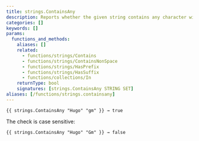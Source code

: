 ```yaml
---
title: strings.ContainsAny
description: Reports whether the given string contains any character within the given set.
categories: []
keywords: []
params:
  functions_and_methods:
    aliases: []
    related:
      - functions/strings/Contains
      - functions/strings/ContainsNonSpace
      - functions/strings/HasPrefix
      - functions/strings/HasSuffix
      - functions/collections/In
    returnType: bool
    signatures: [strings.ContainsAny STRING SET]
aliases: [/functions/strings.containsany]
---
```


```go-html-template
{{ strings.ContainsAny "Hugo" "gm" }} → true
```

The check is case sensitive:

```go-html-template
{{ strings.ContainsAny "Hugo" "Gm" }} → false
```
